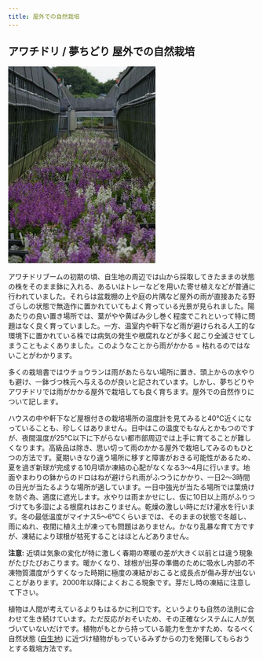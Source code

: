 ```yaml
---
title: 屋外での自然栽培
---
```

## アワチドリ / 夢ちどり 屋外での自然栽培
<img src="/assets/images/growings_okuga.jpg" alt="アワチドリ / 夢ちどり (Ponerorchis) - Ranyuen" />

アワチドリブームの初期の頃、自生地の周辺では山から採取してきたままの状態の株をそのまま鉢に入れる、あるいはトレーなどを用いた寄せ植えなどが普通に行われていました。それらは盆栽棚の上や庭の片隅など屋外の雨が直接あたる野ざらしの状態で無造作に置かれていてもよく育っている光景が見られました。陽あたりの良い置き場所では、葉がやや黄ばみ少し巻く程度でこれといって特に問題はなく良く育っていました。一方、温室内や軒下など雨が避けられる人工的な環境下に置かれている株では病気の発生や根腐れなどが多く起こり全滅させてしまうこともよくありました。このようなことから雨がかかる = 枯れるのではないことがわかります。

多くの栽培書ではウチョウランは雨があたらない場所に置き、頭上からの水やりも避け、一鉢づつ株元へ与えるのが良いと記されています。しかし、夢ちどりやアワチドリでは雨がかかる屋外で栽培しても良く育ちます。屋外での自然作りについて記します。

ハウスの中や軒下など屋根付きの栽培場所の温度計を見てみると40℃近くになっていることも、珍しくはありません。日中はこの温度でもなんとかもつのですが、夜間温度が25℃以下に下がらない都市部周辺では上手に育てることが難しくなります。高級品は除き、思い切って雨のかかる屋外で栽培してみるのもひとつの方法です。夏期いきなり違う場所に移すと障害がおきる可能性があるため、夏を過ぎ新球が完成する10月頃か凍結の心配がなくなる3～4月に行います。地面やまわりの鉢からのドロはねが避けられ雨がふつうにかかり、一日2～3時間の日光が当たるような場所が適しています。一日中強光が当たる場所では葉焼けを防ぐ為、適度に遮光します。水やりは雨まかせにし、仮に10日以上雨がふりつづけても多湿による根腐れはおこりません。乾燥の激しい時にだけ灌水を行います。冬の最低温度がマイナス5～6℃くらいまでは、そのままの状態で冬越し、雨にぬれ、夜間に植え土が凍っても問題はありません。かなり乱暴な育て方ですが、凍結により球根が枯死することはほとんどありません。

<b>注意:</b> 近頃は気象の変化が特に激しく春期の寒暖の差が大きく以前とは違う現象がたびたびおこります。暖かくなり、球根が出芽の準備のために吸水し内部の不凍物質濃度がうすくなった時期に極度の凍結がおこると成長点が傷み芽が出ないことがあります。2000年以降によくおこる現象です。芽だし時の凍結に注意して下さい。

植物は人間が考えているよりもはるかに利口です。というよりも自然の法則に合わせて生き続けています。ただ反応がおそいため、その正確なシステムに人が気づいていないだけです。植物がもとから持っている能力を生かすため、なるべく自然状態 ([自生地](info_lerning_ponerorchis_from_territory)) に近づけ植物がもっているみずからの力を発揮してもらおうとする栽培方法です。
